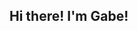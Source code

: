 ## Hi there! I'm **Gabe**!

<!--
**gabriel-marchal/gabriel-marchal** is a ✨ _special_ ✨ repository because its `README.md` (this file) appears on your GitHub profile.

Here are some ideas to get you started:





- 🔭 I’m currently working on ...
- 🌱 I’m currently learning 
    (https://seeklogo.com/images/C/c-sharp-c-logo-02F17714BA-seeklogo.com.png)
- 📫 How to reach me: gabrielmarchal206@gmail.com
    
-->
